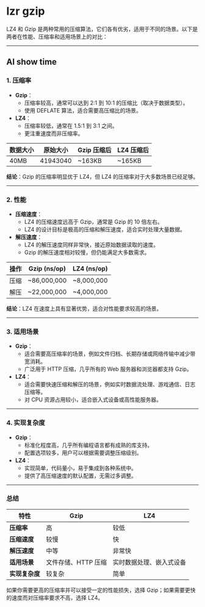 # lzr gzip

LZ4 和 Gzip 是两种常用的压缩算法，它们各有优劣，适用于不同的场景。以下是两者在性能、压缩率和适用场景上的对比：

---

## AI show time

### **1. 压缩率**

- **Gzip**：
  - 压缩率较高，通常可以达到 2:1 到 10:1 的压缩比（取决于数据类型）。
  - 使用 DEFLATE 算法，适合需要高压缩比的场景。
- **LZ4**：
  - 压缩率较低，通常在 1.5:1 到 3:1 之间。
  - 更注重速度而非压缩率。

| 数据大小 | 原始大小 | Gzip 压缩后 | LZ4 压缩后 |
|----------|----------|-------------|------------|
| 40MB     | 41943040 | ~163KB      | ~165KB     |

**结论**：Gzip 的压缩率明显优于 LZ4，但 LZ4 的压缩率对于大多数场景已经足够。

---

### **2. 性能**

- **压缩速度**：
  - LZ4 的压缩速度远高于 Gzip，通常是 Gzip 的 10 倍左右。
  - LZ4 的设计目标是极高的压缩和解压速度，适合实时处理大量数据。
- **解压速度**：
  - LZ4 的解压速度同样非常快，接近原始数据读取的速度。
  - Gzip 的解压速度相对较慢，但仍能满足大多数需求。

| 操作       | Gzip (ns/op) | LZ4 (ns/op) |
|------------|--------------|-------------|
| 压缩       | ~86,000,000  | ~8,000,000  |
| 解压       | ~22,000,000  | ~4,000,000  |

**结论**：LZ4 在速度上具有显著优势，适合对性能要求较高的场景。

---

### **3. 适用场景**

- **Gzip**：
  - 适合需要高压缩率的场景，例如文件归档、长期存储或网络传输中减少带宽消耗。
  - 广泛用于 HTTP 压缩，几乎所有的 Web 服务器和浏览器都支持 Gzip。
- **LZ4**：
  - 适合需要快速压缩和解压的场景，例如实时数据流处理、游戏通信、日志压缩等。
  - 对 CPU 资源占用较小，适合嵌入式设备或高性能服务器。

---

### **4. 实现复杂度**

- **Gzip**：
  - 标准化程度高，几乎所有编程语言都有成熟的库支持。
  - 配置选项较多，用户可以根据需要调整压缩级别。
- **LZ4**：
  - 实现简单，代码量小，易于集成到各种系统中。
  - 提供了高压缩速度的默认配置，无需过多调整。

---

### **总结**

| 特性           | Gzip                          | LZ4                          |
|----------------|-------------------------------|------------------------------|
| **压缩率**     | 高                           | 较低                         |
| **压缩速度**   | 较慢                         | 快                           |
| **解压速度**   | 中等                         | 非常快                       |
| **适用场景**   | 文件存储、HTTP 压缩           | 实时数据处理、嵌入式设备     |
| **实现复杂度** | 较复杂                       | 简单                         |

如果你需要更高的压缩率并可以接受一定的性能损失，选择 Gzip；如果需要更快的速度而对压缩率要求不高，选择 LZ4。
